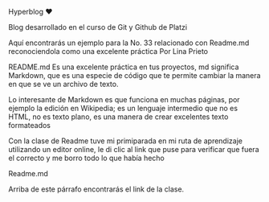 Hyperblog ❤

Blog desarrollado en el curso de Git y Github de Platzi

Aquí encontrarás un ejemplo para la No. 33 relacionado con Readme.md reconociendola como una excelente práctica
Por Lina Prieto

README.md
Es una excelente práctica en tus proyectos, md significa Markdown, que es una especie de código que te permite cambiar la manera en que se ve un archivo de texto.

Lo interesante de Markdown es que funciona en muchas páginas, por ejemplo la edición en Wikipedia; es un lenguaje intermedio que no es HTML, no es texto plano, es una manera de crear excelentes texto formateados

Con la clase de Readme tuve mi primiparada en mi ruta de aprendizaje utilizando un editor online, le di clic al link que puse para verificar que fuera el correcto y me borro todo lo que había hecho

Readme.md

Arriba de este párrafo encontrarás el link de la clase.